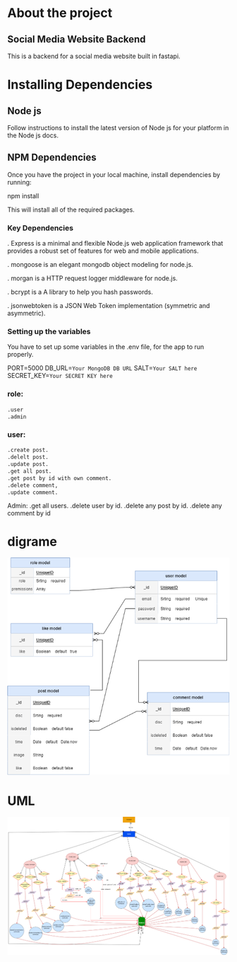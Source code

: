 # About the project
## Social Media Website Backend
 
  This is a backend for a social media website built in fastapi.

# Installing Dependencies

## Node js
Follow instructions to install the latest version of Node js for your platform in the Node js docs.

## NPM Dependencies
Once you have the project in your local machine, install dependencies by running:

npm install

This will install all of the required packages.

### Key Dependencies
. Express is a minimal and flexible Node.js web application framework that provides a robust set of features for web and mobile applications.

. mongoose is an elegant mongodb object modeling for node.js.

. morgan is a HTTP request logger middleware for node.js.

. bcrypt is a A library to help you hash passwords.

. jsonwebtoken is a JSON Web Token implementation (symmetric and asymmetric).

### Setting up the variables
You have to set up some variables in the .env file, for the app to run properly.

PORT=5000
DB_URL=`Your MongoDB DB URL`
SALT=`Your SALT here`
SECRET_KEY=`Your SECRET KEY here`

 ### role:

    .user
    .admin

 ### user:

    .create post. 
    .delelt post.
    .update post.  
    .get all post. 
    .get post by id with own comment.
    .delete comment,
    .update comment.

      

 Admin:
    .get all users.
    .delete user by id.
    .delete any post by id.
    .delete any comment by id

# digrame

![Diagram.drawio img](https://github.com/Nouf112233/fastapi_project/blob/main/img/Diagram.drawio.png)

# UML

![umlw08d04 img](https://github.com/Nouf112233/fastapi_project/blob/main/img/umlw08d04.png)